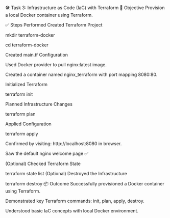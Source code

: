 🛠 Task 3: Infrastructure as Code (IaC) with Terraform
🎯 Objective
Provision a local Docker container using Terraform.

✅ Steps Performed
Created Terraform Project


mkdir terraform-docker


cd terraform-docker


Created main.tf Configuration

Used Docker provider to pull nginx:latest image.

Created a container named nginx_terraform with port mapping 8080:80.



Initialized Terraform

terraform init


Planned Infrastructure Changes

terraform plan


Applied Configuration

terraform apply


Confirmed by visiting: http://localhost:8080 in browser.

Saw the default nginx welcome page ✅

(Optional) Checked Terraform State


terraform state list
(Optional) Destroyed the Infrastructure


terraform destroy
📦 Outcome
Successfully provisioned a Docker container using Terraform.

Demonstrated key Terraform commands: init, plan, apply, destroy.

Understood basic IaC concepts with local Docker environment.


